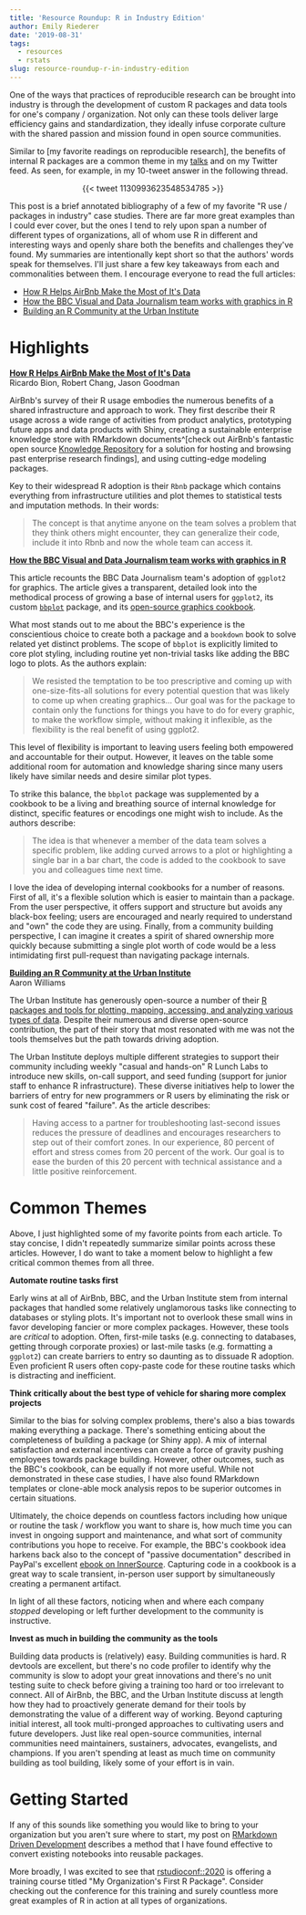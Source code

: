 ```yaml
---
title: 'Resource Roundup: R in Industry Edition'
author: Emily Riederer
date: '2019-08-31'
tags:
  - resources
  - rstats
slug: resource-roundup-r-in-industry-edition
---
```


One of the ways that practices of reproducible research can be brought into industry is through the development of custom R packages and data tools for one's company / organization. Not only can these tools deliver large efficiency gains and standardization, they ideally infuse corporate culture with the shared passion and mission found in open source communities. 

Similar to [my favorite readings on reproducible research], the benefits of internal R packages are a common theme in my [talks](https://emilyriederer.netlify.com/page/talks/) and on my Twitter feed. As seen, for example, in my 10-tweet answer in the following thread. 

<center>
{{< tweet 1130993623548534785 >}}
</center>

This post is a brief annotated bibliography of a few of my favorite "R use / packages in industry" case studies. There are far more great examples than I could ever cover, but the ones I tend to rely upon span a number of different types of organizations, all of whom use R in different and interesting ways and openly share both the benefits and challenges they've found. My summaries are intentionally kept short so that the authors' words speak for themselves. I'll just share a few key takeaways from each and commonalities between them. I encourage everyone to read the full articles:

- [How R Helps AirBnb Make the Most of It's Data](https://peerj.com/preprints/3182/)
- [How the BBC Visual and Data Journalism team works with graphics in R](https://medium.com/bbc-visual-and-data-journalism/how-the-bbc-visual-and-data-journalism-team-works-with-graphics-in-r-ed0b35693535)
- [Building an R Community at the Urban Institute](https://medium.com/@urban_institute/building-an-r-community-at-the-urban-institute-b66739aaaaa7)  

# Highlights

[**How R Helps AirBnb Make the Most of It's Data**](https://peerj.com/preprints/3182/)    
Ricardo Bion, Robert Chang, Jason Goodman

AirBnb's survey of their R usage embodies the numerous benefits of a shared infrastructure and approach to work. They first describe their R usage across a wide range of activities from product analytics, prototyping future apps and data products with Shiny, creating a sustainable enterprise knowledge store with RMarkdown documents^[check out AirBnb's fantastic open source [Knowledge Repository](https://github.com/airbnb/knowledge-repo) for a solution for hosting and browsing past enterprise research findings], and using cutting-edge modeling packages. 

Key to their widespread R adoption is their `Rbnb` package which contains everything from infrastructure utilities and plot themes to statistical tests and imputation methods. In their words:

> The concept is that anytime anyone on the team solves a problem that they think others might encounter, they can generalize their code, include it into Rbnb and now the whole team can access it.

[**How the BBC Visual and Data Journalism team works with graphics in R**](https://medium.com/bbc-visual-and-data-journalism/how-the-bbc-visual-and-data-journalism-team-works-with-graphics-in-r-ed0b35693535)  

This article recounts the BBC Data Journalism team's adoption of `ggplot2` for graphics. The article gives a transparent, detailed look into the methodical process of growing a base of internal users for `ggplot2`, its custom [`bbplot`](https://github.com/bbc/bbplot) package, and its [open-source graphics cookbook](https://bbc.github.io/rcookbook/).

What most stands out to me about the BBC's experience is the conscientious choice to create both a package and a `bookdown` book to solve related yet distinct problems. The scope of `bbplot` is explicitly limited to core plot styling, including routine yet non-trivial tasks like adding the BBC logo to plots. As the authors explain:

> We resisted the temptation to be too prescriptive and coming up with one-size-fits-all solutions for every potential question that was likely to come up when creating graphics... Our goal was for the package to contain only the functions for things you have to do for every graphic, to make the workflow simple, without making it inflexible, as the flexibility is the real benefit of using ggplot2.

This level of flexibility is important to leaving users feeling both empowered and accountable for their output. However, it leaves on the table some additional room for automation and knowledge sharing since many users likely have similar needs and desire similar plot types.

To strike this balance, the `bbplot` package was supplemented by a cookbook to be a living and breathing source of internal knowledge for distinct, specific features or encodings one might wish to include. As the authors describe:

> The idea is that whenever a member of the data team solves a specific problem, like adding curved arrows to a plot or highlighting a single bar in a bar chart, the code is added to the cookbook to save you and colleagues time next time.

I love the idea of developing internal cookbooks for a number of reasons. First of all, it's a flexible solution which is easier to maintain than a package. From the user perspective, it offers support and structure but avoids any black-box feeling; users are encouraged and nearly required to understand and "own" the code they are using. Finally, from a community building perspective, I can imagine it creates a spirit of shared ownership more quickly because submitting a single plot worth of code would be a less intimidating first pull-request than navigating package internals. 

[**Building an R Community at the Urban Institute**](https://medium.com/@urban_institute/building-an-r-community-at-the-urban-institute-b66739aaaaa7)   
Aaron Williams

The Urban Institute has generously open-source a number of their [R packages and tools for plotting, mapping, accessing, and analyzing various types of data](https://github.com/UrbanInstitute?utf8=%E2%9C%93&q=&type=&language=r). Despite their numerous and diverse open-source contribution, the part of their story that most resonated with me was not the tools themselves but the path towards driving adoption. 

The Urban Institute deploys multiple different strategies to support their community including weekly "casual and hands-on" R Lunch Labs to introduce new skills, on-call support, and seed funding (support for junior staff to enhance R infrastructure). These diverse initiatives help to lower the barriers of entry for new programmers or R users by eliminating the risk or sunk cost of feared "failure". As the article describes:

> Having access to a partner for troubleshooting last-second issues reduces the pressure of deadlines and encourages researchers to step out of their comfort zones. In our experience, 80 percent of effort and stress comes from 20 percent of the work. Our goal is to ease the burden of this 20 percent with technical assistance and a little positive reinforcement.

# Common Themes

Above, I just highlighted some of my favorite points from each article. To stay concise, I didn't repeatedly summarize similar points across these articles. However, I do want to take a moment below to highlight a few critical common themes from all three. 

**Automate routine tasks first**

Early wins at all of AirBnb, BBC, and the Urban Institute stem from internal packages that handled some relatively unglamorous tasks like connecting to databases or styling plots. It's important not to overlook these small wins in favor developing fancier or more complex packages. However, these tools are *critical* to adoption. Often, first-mile tasks (e.g. connecting to databases, getting through corporate proxies) or last-mile tasks (e.g. formatting a `ggplot2`) can create barriers to entry so daunting as to dissuade R adoption. Even proficient R users often copy-paste code for these routine tasks which is distracting and inefficient. 

**Think critically about the best type of vehicle for sharing more complex projects**

Similar to the bias for solving complex problems, there's also a bias towards making everything a package. There's something enticing about the completeness of building a package (or Shiny app). A mix of internal satisfaction and external incentives can create a force of gravity pushing employees towards package building. However, other outcomes, such as the BBC's cookbook, can be equally if not more useful. While not demonstrated in these case studies, I have also found RMarkdown templates or clone-able mock analysis repos to be superior outcomes in certain situations.

Ultimately, the choice depends on countless factors including how unique or routine the task / workflow you want to share is, how much time you can invest in ongoing support and maintenance, and what sort of community contributions you hope to receive. For example, the BBC's cookbook idea harkens back also to the concept of "passive documentation" described in PayPal's excellent [ebook on InnerSource](http://innersourcecommons.org/checklist/). Capturing code in a cookbook is a great way to scale transient, in-person user support by simultaneously creating a permanent artifact. 

In light of all these factors, noticing when and where each company *stopped* developing or left further development to the community is instructive. 

**Invest as much in building the community as the tools**

Building data products is (relatively) easy. Building communities is hard. R devtools are excellent, but there's no code profiler to identify why the community is slow to adopt your great innovations and there's no unit testing suite to check before giving a training too hard or too irrelevant to connect. All of AirBnb, the BBC, and the Urban Institute discuss at length how they had to proactively generate demand for their tools by demonstrating the value of a different way of working. Beyond capturing initial interest, all took multi-pronged approaches to cultivating users and future developers. Just like real open-source communities, internal communities need maintainers, sustainers, advocates, evangelists, and champions. If you aren't spending at least as much time on community building as tool building, likely some of your effort is in vain.

# Getting Started

If any of this sounds like something you would like to bring to your organization but you aren't sure where to start, my post on [RMarkdown Driven Development](http://127.0.0.1:7830/post/rmarkdown-driven-development/) describes a method that I have found effective to convert existing notebooks into reusable packages. 

More broadly, I was excited to see that [rstudioconf::2020](https://web.cvent.com/event/36ebe042-0113-44f1-8e36-b9bc5d0733bf/summary) is offering a training course titled "My Organization's First R Package". Consider checking out the conference for this training and surely countless more great examples of R in action at all types of organizations.